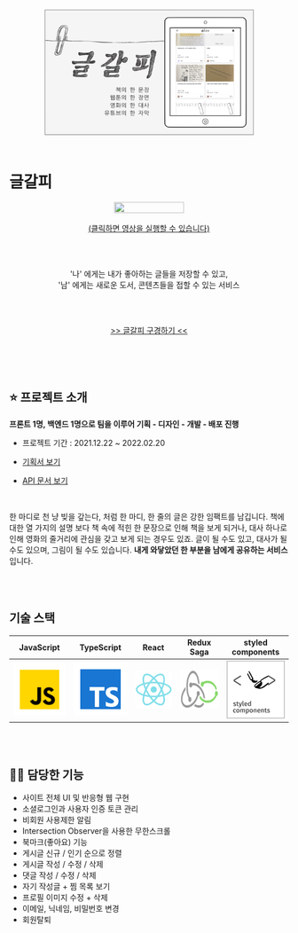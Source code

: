 <div align="center">
<img width="75%" height="50%" src="public/images/logoMain.png"  >
</div>
<br>

# <strong>글갈피</strong>

<p align="center">
  <a target="_blank" href="https://www.youtube.com/watch?v=n_hyLleY9Vs&t=1s">
    <img src="https://www.notion.so/image/https%3A%2F%2Fs3-us-west-2.amazonaws.com%2Fsecure.notion-static.com%2Fa75f15a4-fdbc-4e52-90f8-50c095fe68a1%2Fpjimage_(1).jpg?table=block&id=93436a8e-933d-43ad-9ba6-e8df2fc0b727&spaceId=7b621499-7d83-4748-be1b-34972da7f5ca&width=2000&userId=5c654506-5f97-47cd-9a48-f64154027870&cache=v2" width="50%" height="50%">
    <p align="center">(클릭하면 영상을 실행할 수 있습니다)</p>
  </a>
</p>

<br/>
<br/>
<p align="center">'나' 에게는 내가 좋아하는 글들을 저장할 수 있고,<br>'남' 에게는 새로운 도서, 콘텐츠들을 접할 수 있는 서비스</p>
<br/>
<br/>
  <a target="_blank" href="https://writingmark.netlify.app/">
    <p align="center">>> 글갈피 구경하기 <<</p>
    </a>
<br>
<br>
<br>

## ⭐️ 프로젝트 소개

**프론트 1명, 백엔드 1명으로 팀을 이루어 기획 - 디자인 - 개발 - 배포 진행**

- 프로젝트 기간 : 2021.12.22 ~ 2022.02.20

- <a href="https://unmarred-viscose-9b2.notion.site/27e95a52fcfd4b1c952e0cdccbca409b"><p>기획서 보기</p></a>
- <a href="https://kk-studio.notion.site/API-document-0f1c0b63e49c47bf8fe124e8216cae03"><p>API 문서 보기</p></a>
  <br/>

한 마디로 천 냥 빚을 갚는다, 처럼 한 마디, 한 줄의 글은 강한 임팩트를 남깁니다.
책에 대한 열 가지의 설명 보다 책 속에 적힌 한 문장으로 인해 책을 보게 되거나, 대사 하나로 인해 영화의
줄거리에 관심을 갖고 보게 되는 경우도 있죠. 글이 될 수도 있고, 대사가 될 수도 있으며, 그림이 될 수도 있습니다.
**내게 와닿았던 한 부분을 남에게 공유하는 서비스**입니다.
<br/>

<br/>
<br/>

## 기술 스택

| JavaScript | TypeScript |  React   |  Redux Saga   |  styled components   |
| :--------: | :--------: | :------: | :-----------: | :------------------: |
|   ![js]    |   ![ts]    | ![react] | ![redux-saga] | ![styled-components] |

<br/>
<br/>

## 💁‍♂️ 담당한 기능

- 사이트 전체 UI 및 반응형 웹 구현
- 소셜로그인과 사용자 인증 토큰 관리
- 비회원 사용제한 알림
- Intersection Observer을 사용한 무한스크롤
- 북마크(좋아요) 기능
- 게시글 신규 / 인기 순으로 정렬
- 게시글 작성 / 수정 / 삭제
- 댓글 작성 / 수정 / 삭제
- 자기 작성글 + 찜 목록 보기
- 프로필 이미지 수정 + 삭제
- 이메일, 닉네임, 비밀번호 변경
- 회원탈퇴

<!-- Stack Icon Refernces -->

[js]: public/stack/javascript.svg
[ts]: public/stack/typescript.svg
[react]: public/stack/react.svg
[redux-saga]: public/stack/redux-saga.svg
[styled-components]: public/stack/styled-components.svg
